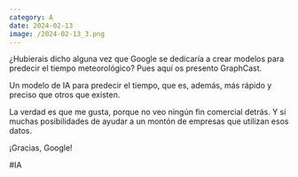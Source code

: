 ```yaml
--- 
category: A 
date: 2024-02-13 
image: /2024-02-13_3.png 
--- 
```


¿Hubierais dicho alguna vez que Google se dedicaría a crear modelos para predecir el tiempo meteorológico?  Pues aquí os presento GraphCast. 

Un modelo de IA para predecir el tiempo, que es, además, más rápido y preciso que otros que existen. 

La verdad es que me gusta, porque no veo ningún fin comercial detrás. Y sí muchas posibilidades de ayudar a un montón de empresas que utilizan esos datos. 

¡Gracias, Google!

#IA